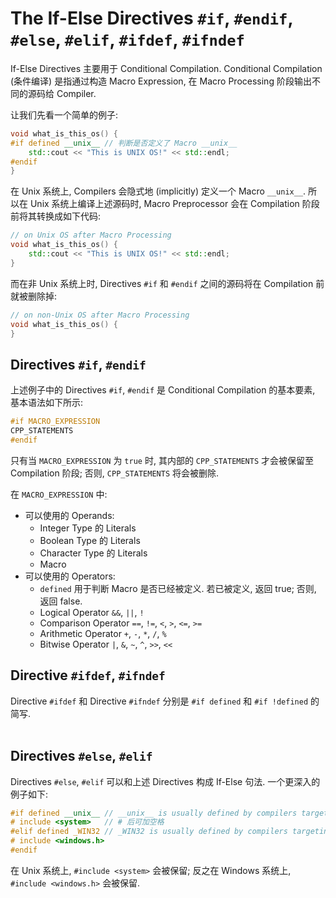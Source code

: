 # The If-Else Directives `#if`, `#endif`, `#else`, `#elif`, `#ifdef`, `#ifndef`

If-Else Directives 主要用于 Conditional Compilation.
Conditional Compilation (条件编译) 是指通过构造 Macro Expression, 在 Macro Processing 阶段输出不同的源码给 Compiler.

让我们先看一个简单的例子:

```c++
void what_is_this_os() {
#if defined __unix__ // 判断是否定义了 Macro __unix__
    std::cout << "This is UNIX OS!" << std::endl;
#endif
}
```

在 Unix 系统上, Compilers 会隐式地 (implicitly) 定义一个 Macro `__unix__`.
所以在 Unix 系统上编译上述源码时, Macro Preprocessor 会在 Compilation 阶段前将其转换成如下代码:
```c++
// on Unix OS after Macro Processing
void what_is_this_os() {
    std::cout << "This is UNIX OS!" << std::endl;
}
```

而在非 Unix 系统上时, Directives `#if` 和 `#endif` 之间的源码将在 Compilation 前就被删除掉:
```c++
// on non-Unix OS after Macro Processing
void what_is_this_os() {
}
```

## Directives `#if`, `#endif`

上述例子中的 Directives `#if`, `#endif` 是 Conditional Compilation 的基本要素, 基本语法如下所示:

```c++
#if MACRO_EXPRESSION
CPP_STATEMENTS
#endif
```

只有当 `MACRO_EXPRESSION` 为 `true` 时, 其内部的 `CPP_STATEMENTS` 才会被保留至 Compilation 阶段; 否则, `CPP_STATEMENTS` 将会被删除.

在 `MACRO_EXPRESSION` 中:
- 可以使用的 Operands:
  - Integer Type 的 Literals
  - Boolean Type 的 Literals
  - Character Type 的 Literals
  - Macro
- 可以使用的 Operators:
  - `defined` 用于判断 Macro 是否已经被定义. 若已被定义, 返回 true; 否则, 返回 false.
  - Logical Operator `&&`, `||`, `!`
  - Comparison Operator `==`, `!=`, `<`, `>`, `<=`, `>=`
  - Arithmetic Operator `+`, `-`, `*`, `/`, `%`
  - Bitwise Operator `|`, `&`, `~`, `^`, `>>`, `<<`


## Directive `#ifdef`, `#ifndef`

Directive `#ifdef` 和 Directive `#ifndef` 分别是 `#if defined` 和 `#if !defined` 的简写.
<br><br>

## Directives `#else`, `#elif`

Directives `#else`, `#elif` 可以和上述 Directives 构成 If-Else 句法.
一个更深入的例子如下:

```c++
#if defined __unix__ // __unix__ is usually defined by compilers targeting Unix systems
# include <system>   // # 后可加空格
#elif defined _WIN32 // _WIN32 is usually defined by compilers targeting Windows systems
# include <windows.h>
#endif
```

在 Unix 系统上, `#include <system>` 会被保留;
反之在 Windows 系统上, `#include <windows.h>` 会被保留.